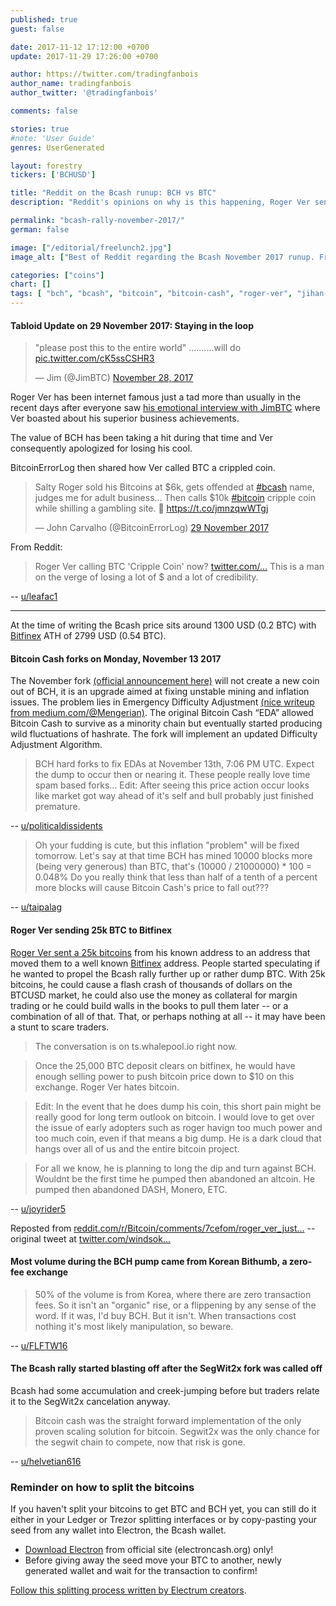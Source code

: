 ```yaml
---
published: true
guest: false

date: 2017-11-12 17:12:00 +0700
update: 2017-11-29 17:26:00 +0700

author: https://twitter.com/tradingfanbois
author_name: tradingfanbois
author_twitter: '@tradingfanbois'

comments: false

stories: true
#note: 'User Guide'
genres: UserGenerated

layout: forestry
tickers: ['BCHUSD']

title: "Reddit on the Bcash runup: BCH vs BTC"
description: "Reddit's opinions on why is this happening, Roger Ver sending 25k BTC to Bitfinex, Korean zero-fee volume."

permalink: "bcash-rally-november-2017/"
german: false

image: ["/editorial/freelunch2.jpg"]
image_alt: ["Best of Reddit regarding the Bcash November 2017 runup. Free Lunch image via Pexels."]

categories: ["coins"]
chart: []
tags: [ "bch", "bcash", "bitcoin", "bitcoin-cash", "roger-ver", "jihan-wu"]
---
```



#### Tabloid Update on 29 November 2017: Staying in the loop

<blockquote class="twitter-tweet" data-lang="en"><p lang="en" dir="ltr">&quot;please post this to the entire world&quot;           ..........will do <a href="https://t.co/cK5ssCSHR3">pic.twitter.com/cK5ssCSHR3</a></p>&mdash; Jim (@JimBTC) <a href="https://twitter.com/JimBTC/status/935326980026830848?ref_src=twsrc%5Etfw">November 28, 2017</a></blockquote>


Roger Ver has been internet famous just a tad more than usually in the recent days after everyone saw [his emotional interview with JimBTC](https://twitter.com/JimBTC/status/935326980026830848) where Ver boasted about his superior business achievements.

The value of BCH has been taking a hit during that time and Ver consequently apologized for losing his cool.

BitcoinErrorLog then shared how Ver called BTC a crippled coin.

<blockquote class="twitter-tweet" data-lang="en-gb"><p lang="en" dir="ltr">Salty Roger sold his Bitcoins at $6k, gets offended at <a href="https://twitter.com/hashtag/bcash?src=hash&amp;ref_src=twsrc%5Etfw">#bcash</a> name, judges me for adult business... Then calls $10k <a href="https://twitter.com/hashtag/bitcoin?src=hash&amp;ref_src=twsrc%5Etfw">#bitcoin</a> cripple coin while shilling a gambling site. 🤔 <a href="https://t.co/jmnzqwWTgj">https://t.co/jmnzqwWTgj</a></p>&mdash; John Carvalho (@BitcoinErrorLog) <a href="https://twitter.com/BitcoinErrorLog/status/935786314204680192?ref_src=twsrc%5Etfw">29 November 2017</a></blockquote>

From Reddit:

> Roger Ver calling BTC 'Cripple Coin' now? [twitter.com/...](https://twitter.com/BitcoinErrorLog/status/935786314204680192) This is a man on the verge of losing a lot of $ and a lot of credibility.

-- [u/leafac1](https://www.reddit.com/r/BitcoinMarkets/comments/7gae0g/daily_discussion_wednesday_november_29_2017/dqhyjkf)



_____________________________________

At the time of writing the Bcash price sits around 1300 USD (0.2 BTC) with [Bitfinex](https://www.bitfinex.com/?refcode=5egV78YtlC) ATH of 2799 USD (0.54 BTC).


#### Bitcoin Cash forks on Monday, November 13 2017

The November fork [(official announcement here)](https://www.bitcoinabc.org/november) will not create a new coin out of BCH, it is an upgrade aimed at fixing unstable mining and inflation issues. The problem lies in Emergency Difficulty Adjustment [(nice writeup from medium.com/@Mengerian)](https://medium.com/@Mengerian/bringing-stability-to-bitcoin-cash-difficulty-adjustments-eae8def0efa4). The original Bitcoin Cash “EDA” allowed Bitcoin Cash to survive as a minority chain but eventually started producing wild fluctuations of hashrate. The fork will implement an updated Difficulty Adjustment Algorithm.

> BCH hard forks to fix EDAs at November 13th, 7:06 PM UTC. Expect the dump to occur then or nearing it. These people really love time spam based forks... Edit: After seeing this price action occur looks like market got way ahead of it's self and bull probably just finished premature.

-- [u/politicaldissidents](https://www.reddit.com/r/BitcoinMarkets/comments/7cckz1/friendly_reminder_bch_has_a_50_increase_inflation/dpoz5xo/?utm_content=permalink&utm_medium=front&utm_source=reddit&utm_name=BitcoinMarkets)

> Oh your fudding is cute, but this inflation "problem" will be fixed tomorrow. Let's say at that time BCH has mined 10000 blocks more (being very generous) than BTC, that's (10000 / 21000000) * 100 = 0.048%
Do you really think that less than half of a tenth of a percent more blocks will cause Bitcoin Cash's price to fall out???

-- [u/taipalag](https://www.reddit.com/r/BitcoinMarkets/comments/7cckz1/friendly_reminder_bch_has_a_50_increase_inflation/dpp8fum/?utm_content=permalink&utm_medium=front&utm_source=reddit&utm_name=BitcoinMarkets)


#### Roger Ver sending 25k BTC to Bitfinex

[Roger Ver sent a 25k bitcoins](https://blockchair.com/bitcoin/address/16cou7Ht6WjTzuFyDBnht9hmvXytg6XdVT) from his known address to an address that moved them to a well known [Bitfinex](https://www.bitfinex.com/?refcode=5egV78YtlC) address. People started speculating if he wanted to propel the Bcash rally further up or rather dump BTC. With 25k bitcoins, he could cause a flash crash of thousands of dollars on the BTCUSD market, he could also use the money as collateral for margin trading or he could build walls in the books to pull them later -- or a combination of all of that. That, or perhaps nothing at all -- it may have been a stunt to scare traders.

> The conversation is on ts.whalepool.io right now.

> Once the 25,000 BTC deposit clears on bitfinex, he would have enough selling power to push bitcoin price down to $10 on this exchange. Roger Ver hates bitcoin.

> Edit: In the event that he does dump his coin, this short pain might be really good for long term outlook on bitcoin. I would love to get over the issue of early adopters such as roger havign too much power and too much coin, even if that means a big dump. He is a dark cloud that hangs over all of us and the entire bitcoin project.

> For all we know, he is planning to long the dip and turn against BCH. Wouldnt be the first time he pumped then abandoned an altcoin. He pumped then abandoned DASH, Monero, ETC.

-- [u/joyrider5](https://www.reddit.com/r/BitcoinMarkets/comments/7cd9yl/daily_discussion_sunday_november_12_2017/dpp9sb4/?utm_content=permalink&utm_medium=front&utm_source=reddit&utm_name=BitcoinMarkets)

Reposted from [reddit.com/r/Bitcoin/comments/7cefom/roger_ver_just...](https://www.reddit.com/r/Bitcoin/comments/7cefom/roger_ver_just_sent_25k_btc_to_bitfinex/) -- original tweet at [twitter.com/windsok...](https://twitter.com/windsok/status/929626408753627136)

#### Most volume during the BCH pump came from Korean Bithumb, a zero-fee exchange

> 50% of the volume is from Korea, where there are zero transaction fees. So it isn't an "organic" rise, or a flippening by any sense of the word. If it was, I'd buy BCH. But it isn't. When transactions cost nothing it's most likely manipulation, so beware.

-- [u/FLFTW16](https://www.reddit.com/r/BitcoinMarkets/comments/7bz7gp/what_is_fueling_the_current_bitcoin_cash_rally/dpnx221/?utm_content=permalink&utm_medium=front&utm_source=reddit&utm_name=BitcoinMarkets)

#### The Bcash rally started blasting off after the SegWit2x fork was called off

Bcash had some accumulation and creek-jumping before but traders relate it to the SegWit2x cancelation anyway.

> Bitcoin cash was the straight forward implementation of the only proven scaling solution for bitcoin. Segwit2x was the only chance for the segwit chain to compete, now that risk is gone.

-- [u/helvetian616](https://www.reddit.com/r/BitcoinMarkets/comments/7bz7gp/what_is_fueling_the_current_bitcoin_cash_rally/dplz7zc/?utm_content=permalink&utm_medium=front&utm_source=reddit&utm_name=BitcoinMarkets)

### Reminder on how to split the bitcoins

If you haven't split your bitcoins to get BTC and BCH yet, you can still do it either in your Ledger or Trezor splitting interfaces or by copy-pasting your seed from any wallet into Electron, the Bcash wallet.

* [Download Electron](https://electroncash.org/) from official site (electroncash.org) only!
* Before giving away the seed move your BTC to another, newly generated wallet and wait for the transaction to confirm!

[Follow this splitting process written by Electrum creators](https://electrum.org/bcc2.txt).

